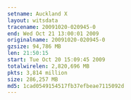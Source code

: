 ```yaml
---
setname: Auckland X
layout: witsdata
tracename: 20091020-020945-0
end: Wed Oct 21 13:00:01 2009
originalname: 20091020-020945-0
gzsize: 94,786 MB
len: 21:50:15
start: Tue Oct 20 15:09:45 2009
totalwirelen: 2,820,696 MB
pkts: 3,814 million
size: 286,257 MB
md5: 1cad0549154517fb37efbeae7115092d
---
```

